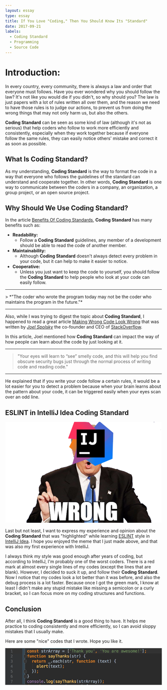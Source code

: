 ```yaml
---
layout: essay
type: essay
title: If You Love "Coding," Then You Should Know Its "Standard"
date: 2017-09-21
labels:
  - Coding Standard
  - Programming
  - Source Code
---
```


# Introduction:

In every country, every community, there is always a law and order that everyone must follows. Have you ever wondered why you should follow the law? It's not like you would die if you didn't, so why should you? The law is just papers with a lot of rules written all over them, and the reason we need to have those rules is to judge our actions, to prevent us from doing the wrong things that may not only harm us, but also the others. 

**Coding Standard** can be seen as some kind of law (although it's not as serious) that help coders who follow to work more efficiently and consistently, especially when they work together because if everyone follow the same rules, they can easily notice others' mistake and correct it as soon as possible.

## What Is Coding Standard?

As my understanding, **Coding Standard** is the way to format the code in a way that everyone who follows the guidelines of the standard can understand and cooperate together. In other words, **Coding Standard** is one way to communicate between the coders in a company, an organization, a group project, or an open source project. 

## Why Should We Use Coding Standard?

In the article [Benefits Of Coding Standards](http://www.valid-computing.com/benefits-of-coding-standards.html), **Coding Standard** has many benefits such as:
* **Readability:** 
	- Follow a **Coding Standard** guidelines, any member of a development should be able to read the code of another member.
* **Maintainability:** 
	- Although **Coding Standard** doesn't always detect every problem in your code, but it can help to make it easier to notice.
* **Cooperative:**
	- Unless you just want to keep the code to yourself, you should follow the **Coding Standard** to help people who look at your code can easily follow.
<hr>
> *"The coder who wrote the program today may not be the coder who maintains the program in the future."*
<hr>	

Also, while I was trying to digest the topic about **Coding Standard**, I happened to read a great article [Making Wrong Code Look Wrong](https://www.joelonsoftware.com/2005/05/11/making-wrong-code-look-wrong/) that was written by [_Joel Spolsky_](https://www.joelonsoftware.com/author/joelonsoftware/) the co-founder and CEO of [StackOverflow](https://stackoverflow.com).

In this article, Joel mentioned how **Coding Standard** can impact the way of how people can learn about the code by just looking at it.

<hr>

> "Your eyes will learn to “see” smelly code, and this will help you find obscure security bugs just through the normal process of writing code and reading code."

<hr/>

He explained that if you write your code follow a certain rules, it would be a lot easier for you to detect a problem because when your brain learns about the pattern about your code, it can be triggered easily when your eyes scan over an odd line.

## ESLINT in  IntelliJ Idea Coding Standard
<div class="ui medium rounded images">
	<img ui image src="../images/intellij.png">
</div>

Last but not least, I want to express my experience and opinion about the **Coding Standard** that was "highlighted" while learning [ESLINT](https://eslint.org) style in [IntelliJ Idea](https://www.jetbrains.com/idea/?fromMenu). I hope you enjoyed the meme that I just made above, and that was also my first experience with IntelliJ.

I always think my style was good enough after years of coding, but according to IntelliJ, I'm probably one of the worst coders.  There is a red mark at almost every single lines of my codes (except the lines that are blank).  However, I decided to suck it up, and follow their **Coding Standard**. Now I notice that my codes look a lot better than it was before, and also the debug process is a lot faster. Because once I got the green mark, I know at least I didn't make any stupid mistake like missing a semicolon or a curly bracket, so I can focus more on my coding structures and functions. 

## Conclusion

After all, I think **Coding Standard** is a good thing to have. It helps me practice to coding consistently and more efficiently, so I can avoid sloppy mistakes that I usually make. 

Here are some "nice" codes that I wrote. Hope you like it.

<div class="ui large rounded images">
	<img ui image src="../images/thankyou.png">
</div>

